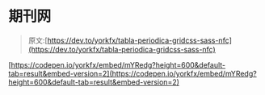 # 期刊网

> 原文:[https://dev.to/yorkfx/tabla-periodica-gridcss-sass-nfc](https://dev.to/yorkfx/tabla-periodica-gridcss-sass-nfc)

[https://codepen.io/yorkfx/embed/mYRedg?height=600&default-tab=result&embed-version=2](https://codepen.io/yorkfx/embed/mYRedg?height=600&default-tab=result&embed-version=2)
